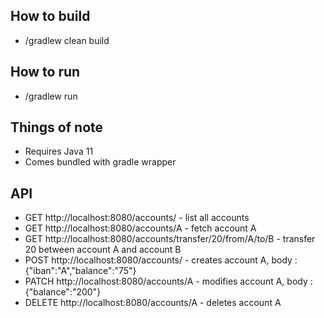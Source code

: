 ## How to build
* /gradlew clean build
## How to run
* /gradlew run 
## Things of note
* Requires Java 11
* Comes bundled with gradle wrapper
## API
* GET http://localhost:8080/accounts/ - list all accounts
* GET http://localhost:8080/accounts/A - fetch account A
* GET http://localhost:8080/accounts/transfer/20/from/A/to/B - transfer 20 between account A and account B
* POST http://localhost:8080/accounts/ - creates account A,  body : {"iban":"A","balance":"75"}
* PATCH http://localhost:8080/accounts/A - modifies account A, body : {"balance":"200"}
* DELETE http://localhost:8080/accounts/A - deletes account A